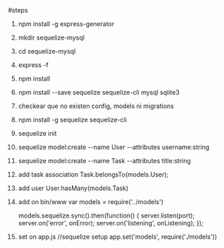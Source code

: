 #steps
1. npm install -g express-generator
2. mkdir sequelize-mysql
3. cd sequelize-mysql
4. express -f
5. npm install
6. npm install --save sequelize sequelize-cli mysql sqlite3
7. checkear que no existen config, models ni migrations
8. npm install -g sequelize sequelize-cli
9. sequelize init
10. sequelize model:create --name User --attributes username:string
11. sequelize model:create --name Task --attributes title:string
12. add task association Task.belongsTo(models.User);
13. add user User.hasMany(models.Task)
14. add on bin/www
      var models = require('../models')

      models.sequelize.sync().then(function() {
          server.listen(port);
          server.on('error', onError);
          server.on('listening', onListening);
      });
15. set on app.js
    //sequelize setup
    app.set('models', require('./models'))
